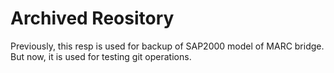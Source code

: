 Archived Reository
=======
Previously, this resp is used for backup of SAP2000 model of MARC bridge.
But now, it is used for testing git operations.
